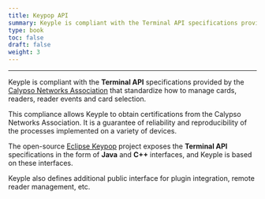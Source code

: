```yaml
---
title: Keypop API
summary: Keyple is compliant with the Terminal API specifications provided by the Calypso Networks Association that standardize how to manage cards, readers, reader events and card selection.
type: book
toc: false
draft: false
weight: 3
---
```


---
Keyple is compliant with the **Terminal API** specifications provided by the [Calypso Networks Association](https://calypsonet.org) that standardize how to manage cards, readers, reader events and card selection.

This compliance allows Keyple to obtain certifications from the Calypso Networks Association.
It is a guarantee of reliability and reproducibility of the processes implemented on a variety of devices.

The open-source [Eclipse Keypop](https://eclipse-keypop.github.io/keypop-website) project exposes the **Terminal API** specifications in the form of
**Java** and **C++** interfaces,
and Keyple is based on these interfaces.

Keyple also defines additional public interface for plugin integration, remote reader management, etc.
